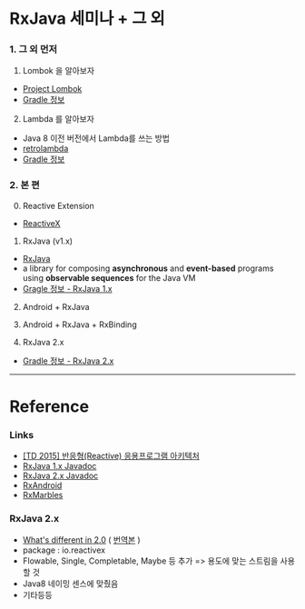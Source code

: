 # RxJava 세미나 + 그 외

### 1. 그 외 먼저

1. Lombok 을 알아보자

- [Project Lombok](https://projectlombok.org/)
- [Gradle 정보](http://search.maven.org/#artifactdetails%7Corg.projectlombok%7Clombok%7C1.16.14%7Cjar)

2. Lambda 를 알아보자

- Java 8 이전 버전에서 Lambda를 쓰는 방법
- [retrolambda](https://github.com/evant/gradle-retrolambda)
- [Gradle 정보](http://search.maven.org/#artifactdetails%7Cme.tatarka%7Cgradle-retrolambda%7C3.5.0%7Cjar)


### 2. 본 편

0. Reactive Extension

- [ReactiveX](http://reactivex.io/)

1. RxJava (v1.x)

- [RxJava](https://github.com/ReactiveX/RxJava)
- a library for composing **asynchronous** and **event-based** programs using
      **observable sequences** for the Java VM
- [Gragle 정보 - RxJava 1.x](http://search.maven.org/#artifactdetails%7Cio.reactivex%7Crxjava%7C1.2.7%7Cjar)

2. Android + RxJava

3. Android + RxJava + RxBinding

4. RxJava 2.x

- [Gradle 정보 - RxJava 2.x](http://search.maven.org/#artifactdetails%7Cio.reactivex.rxjava2%7Crxjava%7C2.0.6%7Cjar)

----

# Reference

### Links

- [[TD 2015] 반응형(Reactive) 응용프로그램 아키텍처](https://channel9.msdn.com/Events/TechDays/TDK2015/T3-6)
- [RxJava 1.x Javadoc](http://reactivex.io/RxJava/1.x/javadoc/)
- [RxJava 2.x Javadoc](http://reactivex.io/RxJava/2.x/javadoc/)
- [RxAndroid](https://github.com/ReactiveX/RxAndroid)
- [RxMarbles](http://rxmarbles.com/)

### RxJava 2.x

- [What's different in 2.0](https://github.com/ReactiveX/RxJava/wiki/What's-different-in-2.0)
  ( [번역본](http://realignist.me/code/2017/01/25/rxjava2-changelog.html) )
- package : io.reactivex
- Flowable, Single, Completable, Maybe 등 추가 => 용도에 맞는 스트림을 사용할 것
- Java8 네이밍 센스에 맞췄음
- 기타등등
